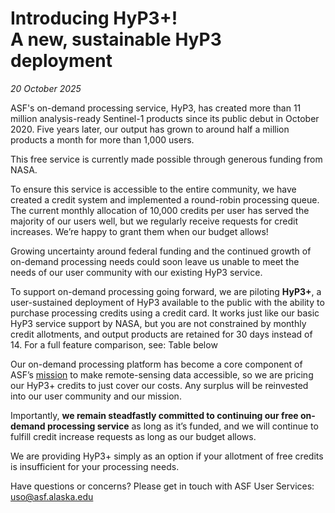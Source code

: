# Introducing HyP3+! <br> A new, sustainable HyP3 deployment

*20 October 2025*

ASF's on-demand processing service, HyP3, has created more than 11 million analysis-ready Sentinel-1 products since its public debut in October 2020. Five years later, our output has grown to around half a million products a month for more than 1,000 users. 

This free service is currently made possible through generous funding from NASA.

To ensure this service is accessible to the entire community, we have created a credit system and implemented a round-robin processing queue. The current monthly allocation of 10,000 credits per user has served the majority of our users well, but we regularly receive requests for credit increases. We’re happy to grant them when our budget allows!

Growing uncertainty around federal funding and the continued growth of on-demand processing needs could soon leave us unable to meet the needs of our user community with our existing HyP3 service. 

To support on-demand processing going forward, we are piloting **HyP3+**, a user-sustained deployment of HyP3 available to the public with the ability to purchase processing credits using a credit card. It works just like our basic HyP3 service support by NASA, but you are not constrained by monthly credit allotments, and output products are retained for 30 days instead of 14. For a full feature comparison, see: Table below

Our on-demand processing platform has become a core component of ASF’s [mission](https://asf.alaska.edu/about-asf/) to make remote-sensing data accessible, so we are pricing our HyP3+ credits to just cover our costs. Any surplus will be reinvested into our user community and our mission. 

Importantly, **we remain steadfastly committed to continuing our free on-demand processing service** as long as it’s funded, and we will continue to fulfill credit increase requests as long as our budget allows. 

We are providing HyP3+ simply as an option if your allotment of free credits is insufficient for your processing needs. 

Have questions or concerns? Please get in touch with ASF User Services: [uso@asf.alaska.edu](mailto:uso@asf.alaska.edu "uso@asf.alaska.edu") 
